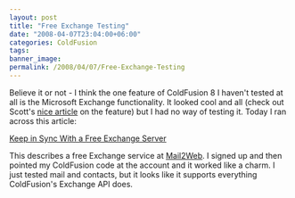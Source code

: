 ```yaml
---
layout: post
title: "Free Exchange Testing"
date: "2008-04-07T23:04:00+06:00"
categories: ColdFusion 
tags: 
banner_image: 
permalink: /2008/04/07/Free-Exchange-Testing
---
```


Believe it or not - I think the one feature of ColdFusion 8 I haven't tested at all is the Microsoft Exchange functionality. It looked cool and all (check out Scott's <a href="http://www.adobe.com/devnet/coldfusion/articles/cfexchange.html">nice article</a> on the feature) but I had no way of testing it. Today I ran across this article:

<a href="http://webworkerdaily.com/2008/04/07/keep-in-sync-with-a-free-exchange-server/">Keep in Sync With a Free Exchange Server</a>

This describes a free Exchange service at <a href="http://www.mail2web.com/">Mail2Web</a>. I signed up and then pointed my ColdFusion code at the account and it worked like a charm. I just tested mail and contacts, but it looks like it supports everything ColdFusion's Exchange API does.